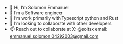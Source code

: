 - 👋 Hi, I’m Solomon Emmanuel
- 👀 I’m a Software engineer
- 🌱 I’m work primarily with Typescript python and Rust
- 💞️ I’m looking to collaborate with other developers
- 📫 Reach out to collaborate at X: @soltsx  email: emmanuel.solomon.04292003@gmail.com  

<!---
Solomonsolomonsolomon/Solomonsolomonsolomon is a ✨ special ✨ repository because its `README.md` (this file) appears on your GitHub profile.
You can click the Preview link to take a look at your changes.
--->
